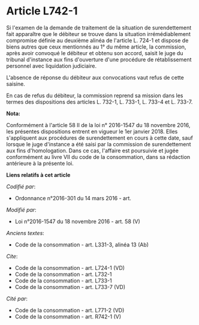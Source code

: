 # Article L742-1

Si l'examen de la demande de traitement de la situation de surendettement fait apparaître que le débiteur se trouve dans la
situation irrémédiablement compromise définie au deuxième alinéa de l'article L. 724-1 et dispose de biens autres que ceux
mentionnés au 1° du même article, la commission, après avoir convoqué le débiteur et obtenu son accord, saisit le juge du
tribunal d'instance aux fins d'ouverture d'une procédure de rétablissement personnel avec liquidation judiciaire. 

L'absence de réponse du débiteur aux convocations vaut refus de cette saisine. 

En cas de refus du débiteur, la commission reprend sa mission dans les termes des dispositions des articles L. 732-1, L.
733-1, L. 733-4 et L. 733-7.

**Nota:**

Conformément à l'article 58 II de la loi n° 2016-1547 du 18 novembre 2016, les présentes dispositions entrent en vigueur le
1er janvier 2018. Elles s'appliquent aux procédures de surendettement en cours à cette date, sauf lorsque le juge d'instance
a été saisi par la commission de surendettement aux fins d'homologation. Dans ce cas, l'affaire est poursuivie et jugée
conformément au livre VII du code de la consommation, dans sa rédaction antérieure à la présente loi.

**Liens relatifs à cet article**

_Codifié par_:

  - Ordonnance n°2016-301 du 14 mars 2016 - art.

_Modifié par_:

  - Loi n°2016-1547 du 18 novembre 2016 - art. 58 (V)

_Anciens textes_:

  - Code de la consommation - art. L331-3, alinéa 13 (Ab)

_Cite_:

  - Code de la consommation - art. L724-1 (VD)
  - Code de la consommation - art. L732-1
  - Code de la consommation - art. L733-1
  - Code de la consommation - art. L733-7 (VD)

_Cité par_:

  - Code de la consommation - art. L771-2 (VD)
  - Code de la consommation - art. R742-1 (V)
